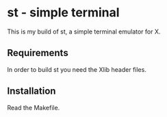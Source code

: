 # st - simple terminal

This is my build of st, a simple terminal emulator for X.

## Requirements

In order to build st you need the Xlib header files.

## Installation

Read the Makefile.
